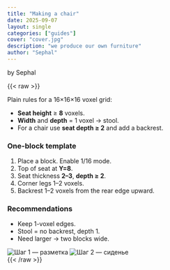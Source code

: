 ```yaml
---
title: "Making a chair"
date: 2025-09-07
layout: single
categories: ["guides"]
cover: "cover.jpg"
description: "we produce our own furniture"
author: "Sephal"
---
```

by Sephal

{{< raw >}}
<div class="not-prose space-y-8">

  <div class="card-glass prose prose-invert max-w-none">
    <p>Plain rules for a 16×16×16 voxel grid:</p>
    <ul>
      <li><strong>Seat height</strong> ≥ <strong>8</strong> voxels.</li>
      <li><strong>Width</strong> and <strong>depth</strong> = 1 voxel → stool.</li>
      <li>For a chair use <strong>seat depth ≥ 2</strong> and add a backrest.</li>
    </ul>
  </div>

  <section>
    <h3 class="mb-3 text-lg font-semibold">One-block template</h3>
    <div class="card-glass prose prose-invert max-w-none">
      <ol>
        <li>Place a block. Enable 1/16 mode.</li>
        <li>Top of seat at <strong>Y=8</strong>.</li>
        <li>Seat thickness <strong>2–3</strong>, <strong>depth ≥ 2</strong>.</li>
        <li>Corner legs 1–2 voxels.</li>
        <li>Backrest 1–2 voxels from the rear edge upward.</li>
      </ol>
    </div>
  </section>

  <section>
    <h3 class="mb-3 text-lg font-semibold">Recommendations</h3>
    <div class="card-glass prose prose-invert max-w-none">
      <ul>
        <li>Keep 1-voxel edges.</li>
        <li>Stool = no backrest, depth 1.</li>
        <li>Need larger → two blocks wide.</li>
      </ul>
    </div>
  </section>

<img src="/guide/chair/step1.jpg" alt="Шаг 1 — разметка" class="rounded-lg w-full md:w-auto">
<img src="/guide/chair/step2.jpg" alt="Шаг 2 — сиденье"  class="rounded-lg w-full md:w-auto">


</div>
{{< /raw >}}

